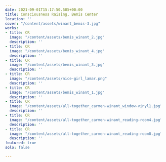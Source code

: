 ```yaml
---
date: 2021-09-01T15:17:50.505+00:00
title: Consciousness Raising, Bemis Center
location: ''
cover: "/content/assets/winant_bemis-3.jpg"
works:
- title: CR
  image: "/content/assets/bemis_winant_2.jpg"
  description: ''
- title: CR
  image: "/content/assets/bemis_winant_4.jpg"
  description: ''
- title: CR
  image: "/content/assets/bemis_winant_3.jpg"
  description: ''
- title: CR
  image: "/content/assets/nice-girl_lamar.png"
  description: ''
- title: CR
  image: "/content/assets/bemis_winant_1.jpg"
  description: ''
- title: CR
  image: "/content/assets/all-together_carmen-winant_window-vinyl1.jpg"
  description: ''
- title: CR
  image: "/content/assets/all-together_carmen-winant_reading-room4.jpg"
  description: ''
- title: CR
  image: "/content/assets/all-together_carmen-winant_reading-room8.jpg"
  description: ''
featured: true
solo: false

---
```

